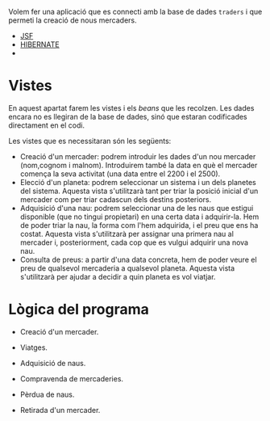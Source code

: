 Volem fer una aplicació que es connecti amb la base de dades `traders` i que permeti la creació de nous mercaders.

- [JSF](https://gitlab.com/joanq/DAM-2n-POO-i-acces-a-dades/blob/master/M6UF2/1-jsf/readme.adoc)
- [HIBERNATE](https://gitlab.com/joanq/DAM-2n-POO-i-acces-a-dades/blob/master/M6UF2/2-hibernate/readme.adoc)
- 

# Vistes

En aquest apartat farem les vistes i els _beans_ que les recolzen. Les dades
encara no es llegiran de la base de dades, sinó que estaran codificades
directament en el codi.

Les vistes que es necessitaran són les següents:

- Creació d'un mercader: podrem introduir les dades d'un nou mercader (nom,cognom i malnom). Introduirem també la data en què el mercader comença la seva activitat (una data entre el 2200 i el 2500).
- Elecció d'un planeta: podrem seleccionar un sistema i un dels planetes del sistema. Aquesta vista s'utilitzarà tant per triar la posició inicial d'un mercader com per triar cadascun dels destins posteriors.
- Adquisició d'una nau: podrem seleccionar una de les naus que estigui disponible (que no tingui propietari) en una certa data i adquirir-la. Hem de poder triar la nau, la forma com l'hem adquirida, i el preu que ens ha costat. Aquesta vista s'utilitzarà per assignar una primera nau al mercader i, posteriorment, cada cop que es vulgui adquirir una nova nau.
- Consulta de preus: a partir d'una data concreta, hem de poder veure el preu de qualsevol mercaderia a qualsevol planeta. Aquesta vista s'utilitzarà per ajudar a decidir a quin planeta es vol viatjar.

# Lògica del programa

- Creació d'un mercader.

- Viatges.

- Adquisició de naus.

- Compravenda de mercaderies.

- Pèrdua de naus.

- Retirada d'un mercader.

